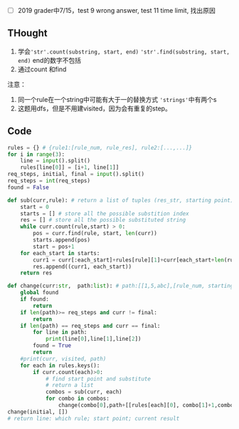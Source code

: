 - [ ] 2019 grader中7/15，test 9 wrong answer, test 11 time limit, 找出原因

## THought
1. 学会`'str'.count(substring, start, end)` `'str'.find(substring, start, end)` end的数字不包括
2. 通过count 和find

注意：
1. 同一个rule在一个string中可能有大于一的替换方式
    `'strings'`中有两个s
2. 这题用dfs，但是不用建visited，因为会有重复的step。

## Code
```python
rules = {} # {rule1:[rule_num, rule_res], rule2:[...,...]}
for i in range(3):
    line = input().split()
    rules[line[0]] = [i+1, line[1]]
req_steps, initial, final = input().split()
req_steps = int(req_steps)
found = False

def sub(curr,rule): # return a list of tuples (res_str, starting point)
    start = 0
    starts = [] # store all the possible substition index
    res = [] # store all the possible substituted string
    while curr.count(rule,start) > 0: 
        pos = curr.find(rule, start, len(curr))
        starts.append(pos)
        start = pos+1
    for each_start in starts:
        curr1 = curr[:each_start]+rules[rule][1]+curr[each_start+len(rule):]
        res.append((curr1, each_start))
    return res    

def change(curr:str,  path:list): # path:[[1,5,abc],[rule_num, starting point, after_string]]
    global found
    if found:
        return
    if len(path)>= req_steps and curr != final:
        return
    if len(path) == req_steps and curr == final:
        for line in path:
            print(line[0],line[1],line[2])
        found = True
        return
    #print(curr, visited, path)
    for each in rules.keys():
        if curr.count(each)>0:
            # find start point and substitute
            # return a list
            combos = sub(curr, each) 
            for combo in combos:
                change(combo[0],path+[[rules[each][0], combo[1]+1,combo[0]]])
change(initial, [])
# return line: which rule; start point; current result

```
